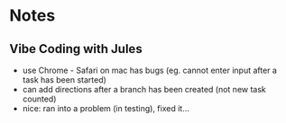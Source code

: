 # Notes

## Vibe Coding with Jules

- use Chrome - Safari on mac has bugs (eg. cannot enter input after a task has been started)
- can add directions after a branch has been created (not new task counted)
- nice: ran into a problem (in testing), fixed it...